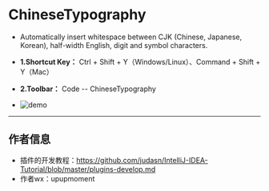 # ChineseTypography

<!-- Plugin description -->

- Automatically insert whitespace between CJK (Chinese, Japanese, Korean), half-width English, digit and symbol characters.

- **1.Shortcut Key：** Ctrl + Shift + Y（Windows/Linux）、Command + Shift + Y（Mac）
- **2.Toolbar：** Code -- ChineseTypography

- ![demo](https://raw.githubusercontent.com/judasn/ChineseTypography-IDEA-Plugin/master/github/chineseTypography.gif)

<!-- Plugin description end -->

----------------------

## 作者信息

- 插件的开发教程：<https://github.com/judasn/IntelliJ-IDEA-Tutorial/blob/master/plugins-develop.md>
- 作者wx：upupmoment

